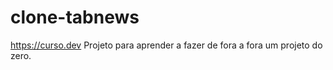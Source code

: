 # clone-tabnews
https://curso.dev
Projeto para aprender a fazer de fora a fora um projeto do zero. 
